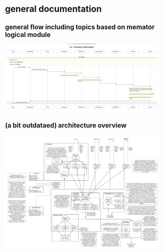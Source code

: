 # general documentation
## general flow including topics based on memator logical module
![memator flow](pics/memator_flow.jpg)
## (a bit outdataed) architecture overview
![architecture overview](pics/bot-integrator-architecture.jpg)
